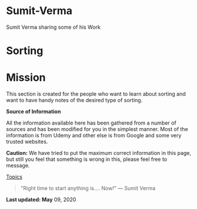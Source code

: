 # Sumit-Verma
Sumit Verma sharing some of his Work

# Sorting

# Mission

This section is created for the people who want to learn about sorting and want to have handy notes of the desired type of sorting.

**Source of Information**

All the information available here has been gathered from a number of sources  and has been modified for you in the simplest manner. Most of the information is from Udemy and other else is from Google and some very trusted websites.

**Caution:** We have tried to put the maximum correct information in this page, but still you feel that something is wrong in this, please feel free to message.

[Topics](Sorting%207f7e3e7f22b5408ebf555373db95c0d2/Topics%2082011bd087c9431dbe2ffd91e3a20bb8.csv)

> "Right time to start anything is.... Now!"
— Sumit Verma

**Last updated: May** 09, 2020
